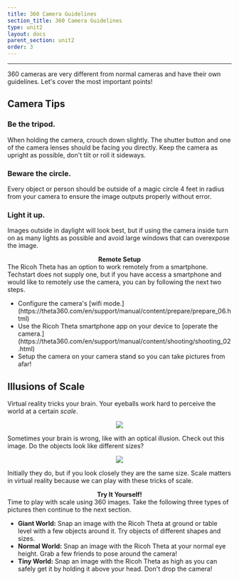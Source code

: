 ```yaml
---
title: 360 Camera Guidelines
section_title: 360 Camera Guidelines
type: unit2
layout: docs
parent_section: unit2
order: 3
---
```

<hr>
360 cameras are very different from normal cameras and have their own guidelines. Let's cover the most important points!

## Camera Tips

### Be the tripod.  

When holding the camera, crouch down slightly. The shutter button and one of the camera lenses should be facing you directly. Keep the camera as upright as possible, don't tilt or roll it sideways.  

### Beware the circle.  

Every object or person should be outside of a magic circle 4 feet in radius from your camera to ensure the image outputs properly without error.

### Light it up.  

Images outside in daylight will look best, but if using the camera inside turn on as many lights as possible and avoid large windows that can overexpose the image. 

<div class="alert_yellow">
  <div style="text-align:center">
  	<strong>Remote Setup</strong> 
  </div>
	The Ricoh Theta has an option to work remotely from a smartphone.  Techstart does not supply one, but if you have access a smartphone and would like to remotely use the camera, you can by following the next two steps.
  <ul> 
  	<li>Configure the camera's [wifi mode.](https://theta360.com/en/support/manual/content/prepare/prepare_06.html) </li>
  	<li>Use the Ricoh Theta smartphone app on your device to [operate the camera.](https://theta360.com/en/support/manual/content/shooting/shooting_02.html) </li>
  	<li>Setup the camera on your camera stand so you can take pictures from afar! </li>
  </ul>
</div>

## Illusions of Scale
Virtual reality tricks your brain.  Your eyeballs work hard to perceive the world at a certain *scale*.  

<div style="text-align:center">
	<img src="/images/docs/360_images/Use_Brain.gif">
</div>

Sometimes your brain is wrong, like with an optical illusion.  Check out this image. Do the objects look like different sizes?

<div style="text-align:center">
	<img src="/images/docs/360_images/optical_illusion.jpg">
</div>

Initially they do, but if you look closely they are the same size.  Scale matters in virtual reality because we can play with these tricks of scale.

<div class="alert_green">
  <div style="text-align:center">
  	<strong>Try It Yourself!</strong> 
  </div>
	Time to play with scale using 360 images. Take the following three types of pictures then continue to the next section.
  <ul> 
  	<li><strong>Giant World:</strong> Snap an image with the Ricoh Theta at ground or table level with a few objects around it. Try objects of different shapes and sizes. </li>
  	<li><strong>Normal World:</strong> Snap an image with the Ricoh Theta at your normal eye height.  Grab a few friends to pose around the camera! </li>
  	<li><strong>Tiny World:</strong> Snap an image with the Ricoh Theta as high as you can safely get it by holding it above your head. Don't drop the camera! </li>
  </ul>
</div>